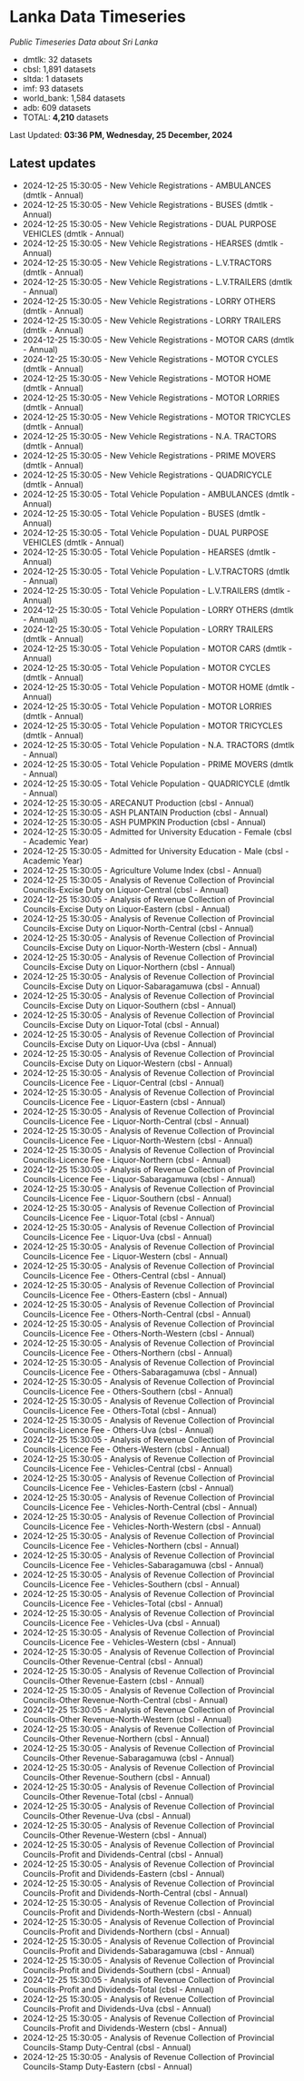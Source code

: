 # Lanka Data Timeseries
*Public Timeseries Data about Sri Lanka*

* dmtlk: 32 datasets
* cbsl: 1,891 datasets
* sltda: 1 datasets
* imf: 93 datasets
* world_bank: 1,584 datasets
* adb: 609 datasets
* TOTAL: **4,210** datasets

Last Updated: **03:36 PM, Wednesday, 25 December, 2024**

## Latest updates

* 2024-12-25 15:30:05 - New Vehicle Registrations - AMBULANCES (dmtlk - Annual)
* 2024-12-25 15:30:05 - New Vehicle Registrations - BUSES (dmtlk - Annual)
* 2024-12-25 15:30:05 - New Vehicle Registrations - DUAL PURPOSE VEHICLES (dmtlk - Annual)
* 2024-12-25 15:30:05 - New Vehicle Registrations - HEARSES (dmtlk - Annual)
* 2024-12-25 15:30:05 - New Vehicle Registrations - L.V.TRACTORS (dmtlk - Annual)
* 2024-12-25 15:30:05 - New Vehicle Registrations - L.V.TRAILERS (dmtlk - Annual)
* 2024-12-25 15:30:05 - New Vehicle Registrations - LORRY OTHERS (dmtlk - Annual)
* 2024-12-25 15:30:05 - New Vehicle Registrations - LORRY TRAILERS (dmtlk - Annual)
* 2024-12-25 15:30:05 - New Vehicle Registrations - MOTOR CARS (dmtlk - Annual)
* 2024-12-25 15:30:05 - New Vehicle Registrations - MOTOR CYCLES (dmtlk - Annual)
* 2024-12-25 15:30:05 - New Vehicle Registrations - MOTOR HOME (dmtlk - Annual)
* 2024-12-25 15:30:05 - New Vehicle Registrations - MOTOR LORRIES (dmtlk - Annual)
* 2024-12-25 15:30:05 - New Vehicle Registrations - MOTOR TRICYCLES (dmtlk - Annual)
* 2024-12-25 15:30:05 - New Vehicle Registrations - N.A. TRACTORS (dmtlk - Annual)
* 2024-12-25 15:30:05 - New Vehicle Registrations - PRIME MOVERS (dmtlk - Annual)
* 2024-12-25 15:30:05 - New Vehicle Registrations - QUADRICYCLE (dmtlk - Annual)
* 2024-12-25 15:30:05 - Total Vehicle Population - AMBULANCES (dmtlk - Annual)
* 2024-12-25 15:30:05 - Total Vehicle Population - BUSES (dmtlk - Annual)
* 2024-12-25 15:30:05 - Total Vehicle Population - DUAL PURPOSE VEHICLES (dmtlk - Annual)
* 2024-12-25 15:30:05 - Total Vehicle Population - HEARSES (dmtlk - Annual)
* 2024-12-25 15:30:05 - Total Vehicle Population - L.V.TRACTORS (dmtlk - Annual)
* 2024-12-25 15:30:05 - Total Vehicle Population - L.V.TRAILERS (dmtlk - Annual)
* 2024-12-25 15:30:05 - Total Vehicle Population - LORRY OTHERS (dmtlk - Annual)
* 2024-12-25 15:30:05 - Total Vehicle Population - LORRY TRAILERS (dmtlk - Annual)
* 2024-12-25 15:30:05 - Total Vehicle Population - MOTOR CARS (dmtlk - Annual)
* 2024-12-25 15:30:05 - Total Vehicle Population - MOTOR CYCLES (dmtlk - Annual)
* 2024-12-25 15:30:05 - Total Vehicle Population - MOTOR HOME (dmtlk - Annual)
* 2024-12-25 15:30:05 - Total Vehicle Population - MOTOR LORRIES (dmtlk - Annual)
* 2024-12-25 15:30:05 - Total Vehicle Population - MOTOR TRICYCLES (dmtlk - Annual)
* 2024-12-25 15:30:05 - Total Vehicle Population - N.A. TRACTORS (dmtlk - Annual)
* 2024-12-25 15:30:05 - Total Vehicle Population - PRIME MOVERS (dmtlk - Annual)
* 2024-12-25 15:30:05 - Total Vehicle Population - QUADRICYCLE (dmtlk - Annual)
* 2024-12-25 15:30:05 - ARECANUT Production (cbsl - Annual)
* 2024-12-25 15:30:05 - ASH PLANTAIN Production (cbsl - Annual)
* 2024-12-25 15:30:05 - ASH PUMPKIN Production (cbsl - Annual)
* 2024-12-25 15:30:05 - Admitted for University Education - Female (cbsl - Academic Year)
* 2024-12-25 15:30:05 - Admitted for University Education - Male (cbsl - Academic Year)
* 2024-12-25 15:30:05 - Agriculture Volume Index (cbsl - Annual)
* 2024-12-25 15:30:05 - Analysis of Revenue Collection of Provincial Councils-Excise Duty on Liquor-Central (cbsl - Annual)
* 2024-12-25 15:30:05 - Analysis of Revenue Collection of Provincial Councils-Excise Duty on Liquor-Eastern (cbsl - Annual)
* 2024-12-25 15:30:05 - Analysis of Revenue Collection of Provincial Councils-Excise Duty on Liquor-North-Central (cbsl - Annual)
* 2024-12-25 15:30:05 - Analysis of Revenue Collection of Provincial Councils-Excise Duty on Liquor-North-Western (cbsl - Annual)
* 2024-12-25 15:30:05 - Analysis of Revenue Collection of Provincial Councils-Excise Duty on Liquor-Northern (cbsl - Annual)
* 2024-12-25 15:30:05 - Analysis of Revenue Collection of Provincial Councils-Excise Duty on Liquor-Sabaragamuwa (cbsl - Annual)
* 2024-12-25 15:30:05 - Analysis of Revenue Collection of Provincial Councils-Excise Duty on Liquor-Southern (cbsl - Annual)
* 2024-12-25 15:30:05 - Analysis of Revenue Collection of Provincial Councils-Excise Duty on Liquor-Total (cbsl - Annual)
* 2024-12-25 15:30:05 - Analysis of Revenue Collection of Provincial Councils-Excise Duty on Liquor-Uva (cbsl - Annual)
* 2024-12-25 15:30:05 - Analysis of Revenue Collection of Provincial Councils-Excise Duty on Liquor-Western (cbsl - Annual)
* 2024-12-25 15:30:05 - Analysis of Revenue Collection of Provincial Councils-Licence Fee - Liquor-Central (cbsl - Annual)
* 2024-12-25 15:30:05 - Analysis of Revenue Collection of Provincial Councils-Licence Fee - Liquor-Eastern (cbsl - Annual)
* 2024-12-25 15:30:05 - Analysis of Revenue Collection of Provincial Councils-Licence Fee - Liquor-North-Central (cbsl - Annual)
* 2024-12-25 15:30:05 - Analysis of Revenue Collection of Provincial Councils-Licence Fee - Liquor-North-Western (cbsl - Annual)
* 2024-12-25 15:30:05 - Analysis of Revenue Collection of Provincial Councils-Licence Fee - Liquor-Northern (cbsl - Annual)
* 2024-12-25 15:30:05 - Analysis of Revenue Collection of Provincial Councils-Licence Fee - Liquor-Sabaragamuwa (cbsl - Annual)
* 2024-12-25 15:30:05 - Analysis of Revenue Collection of Provincial Councils-Licence Fee - Liquor-Southern (cbsl - Annual)
* 2024-12-25 15:30:05 - Analysis of Revenue Collection of Provincial Councils-Licence Fee - Liquor-Total (cbsl - Annual)
* 2024-12-25 15:30:05 - Analysis of Revenue Collection of Provincial Councils-Licence Fee - Liquor-Uva (cbsl - Annual)
* 2024-12-25 15:30:05 - Analysis of Revenue Collection of Provincial Councils-Licence Fee - Liquor-Western (cbsl - Annual)
* 2024-12-25 15:30:05 - Analysis of Revenue Collection of Provincial Councils-Licence Fee - Others-Central (cbsl - Annual)
* 2024-12-25 15:30:05 - Analysis of Revenue Collection of Provincial Councils-Licence Fee - Others-Eastern (cbsl - Annual)
* 2024-12-25 15:30:05 - Analysis of Revenue Collection of Provincial Councils-Licence Fee - Others-North-Central (cbsl - Annual)
* 2024-12-25 15:30:05 - Analysis of Revenue Collection of Provincial Councils-Licence Fee - Others-North-Western (cbsl - Annual)
* 2024-12-25 15:30:05 - Analysis of Revenue Collection of Provincial Councils-Licence Fee - Others-Northern (cbsl - Annual)
* 2024-12-25 15:30:05 - Analysis of Revenue Collection of Provincial Councils-Licence Fee - Others-Sabaragamuwa (cbsl - Annual)
* 2024-12-25 15:30:05 - Analysis of Revenue Collection of Provincial Councils-Licence Fee - Others-Southern (cbsl - Annual)
* 2024-12-25 15:30:05 - Analysis of Revenue Collection of Provincial Councils-Licence Fee - Others-Total (cbsl - Annual)
* 2024-12-25 15:30:05 - Analysis of Revenue Collection of Provincial Councils-Licence Fee - Others-Uva (cbsl - Annual)
* 2024-12-25 15:30:05 - Analysis of Revenue Collection of Provincial Councils-Licence Fee - Others-Western (cbsl - Annual)
* 2024-12-25 15:30:05 - Analysis of Revenue Collection of Provincial Councils-Licence Fee - Vehicles-Central (cbsl - Annual)
* 2024-12-25 15:30:05 - Analysis of Revenue Collection of Provincial Councils-Licence Fee - Vehicles-Eastern (cbsl - Annual)
* 2024-12-25 15:30:05 - Analysis of Revenue Collection of Provincial Councils-Licence Fee - Vehicles-North-Central (cbsl - Annual)
* 2024-12-25 15:30:05 - Analysis of Revenue Collection of Provincial Councils-Licence Fee - Vehicles-North-Western (cbsl - Annual)
* 2024-12-25 15:30:05 - Analysis of Revenue Collection of Provincial Councils-Licence Fee - Vehicles-Northern (cbsl - Annual)
* 2024-12-25 15:30:05 - Analysis of Revenue Collection of Provincial Councils-Licence Fee - Vehicles-Sabaragamuwa (cbsl - Annual)
* 2024-12-25 15:30:05 - Analysis of Revenue Collection of Provincial Councils-Licence Fee - Vehicles-Southern (cbsl - Annual)
* 2024-12-25 15:30:05 - Analysis of Revenue Collection of Provincial Councils-Licence Fee - Vehicles-Total (cbsl - Annual)
* 2024-12-25 15:30:05 - Analysis of Revenue Collection of Provincial Councils-Licence Fee - Vehicles-Uva (cbsl - Annual)
* 2024-12-25 15:30:05 - Analysis of Revenue Collection of Provincial Councils-Licence Fee - Vehicles-Western (cbsl - Annual)
* 2024-12-25 15:30:05 - Analysis of Revenue Collection of Provincial Councils-Other Revenue-Central (cbsl - Annual)
* 2024-12-25 15:30:05 - Analysis of Revenue Collection of Provincial Councils-Other Revenue-Eastern (cbsl - Annual)
* 2024-12-25 15:30:05 - Analysis of Revenue Collection of Provincial Councils-Other Revenue-North-Central (cbsl - Annual)
* 2024-12-25 15:30:05 - Analysis of Revenue Collection of Provincial Councils-Other Revenue-North-Western (cbsl - Annual)
* 2024-12-25 15:30:05 - Analysis of Revenue Collection of Provincial Councils-Other Revenue-Northern (cbsl - Annual)
* 2024-12-25 15:30:05 - Analysis of Revenue Collection of Provincial Councils-Other Revenue-Sabaragamuwa (cbsl - Annual)
* 2024-12-25 15:30:05 - Analysis of Revenue Collection of Provincial Councils-Other Revenue-Southern (cbsl - Annual)
* 2024-12-25 15:30:05 - Analysis of Revenue Collection of Provincial Councils-Other Revenue-Total (cbsl - Annual)
* 2024-12-25 15:30:05 - Analysis of Revenue Collection of Provincial Councils-Other Revenue-Uva (cbsl - Annual)
* 2024-12-25 15:30:05 - Analysis of Revenue Collection of Provincial Councils-Other Revenue-Western (cbsl - Annual)
* 2024-12-25 15:30:05 - Analysis of Revenue Collection of Provincial Councils-Profit and Dividends-Central (cbsl - Annual)
* 2024-12-25 15:30:05 - Analysis of Revenue Collection of Provincial Councils-Profit and Dividends-Eastern (cbsl - Annual)
* 2024-12-25 15:30:05 - Analysis of Revenue Collection of Provincial Councils-Profit and Dividends-North-Central (cbsl - Annual)
* 2024-12-25 15:30:05 - Analysis of Revenue Collection of Provincial Councils-Profit and Dividends-North-Western (cbsl - Annual)
* 2024-12-25 15:30:05 - Analysis of Revenue Collection of Provincial Councils-Profit and Dividends-Northern (cbsl - Annual)
* 2024-12-25 15:30:05 - Analysis of Revenue Collection of Provincial Councils-Profit and Dividends-Sabaragamuwa (cbsl - Annual)
* 2024-12-25 15:30:05 - Analysis of Revenue Collection of Provincial Councils-Profit and Dividends-Southern (cbsl - Annual)
* 2024-12-25 15:30:05 - Analysis of Revenue Collection of Provincial Councils-Profit and Dividends-Total (cbsl - Annual)
* 2024-12-25 15:30:05 - Analysis of Revenue Collection of Provincial Councils-Profit and Dividends-Uva (cbsl - Annual)
* 2024-12-25 15:30:05 - Analysis of Revenue Collection of Provincial Councils-Profit and Dividends-Western (cbsl - Annual)
* 2024-12-25 15:30:05 - Analysis of Revenue Collection of Provincial Councils-Stamp Duty-Central (cbsl - Annual)
* 2024-12-25 15:30:05 - Analysis of Revenue Collection of Provincial Councils-Stamp Duty-Eastern (cbsl - Annual)